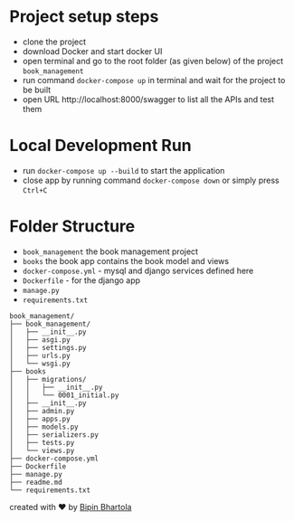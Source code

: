 # Project setup steps
- clone the project
- download Docker and start docker UI
- open terminal and go to the root folder (as given below) of the project `book_management`
- run command `docker-compose up` in terminal and wait for the project to be built
- open URL http://localhost:8000/swagger to list all the APIs and test them

# Local Development Run
- run `docker-compose up --build` to start the application
- close app by running command `docker-compose down` or simply press `Ctrl+C`

# Folder Structure
- `book_management` the book management project
- `books` the book app contains the book model and views
- `docker-compose.yml` - mysql and django services defined here
- `Dockerfile` - for the django app
- `manage.py`
- `requirements.txt`


```
book_management/
├── book_management/
│   ├── __init__.py
│   ├── asgi.py
│   ├── settings.py
│   ├── urls.py
│   └── wsgi.py
├── books
│   ├── migrations/
│   │   ├── __init__.py
│   │   └── 0001_initial.py
│   ├── __init__.py
│   ├── admin.py
│   ├── apps.py
│   ├── models.py
│   ├── serializers.py
│   ├── tests.py
│   └── views.py
├── docker-compose.yml
├── Dockerfile
├── manage.py
├── readme.md
└── requirements.txt
```

created with ❤️ by [Bipin Bhartola](bipin94179@gmail.com)
